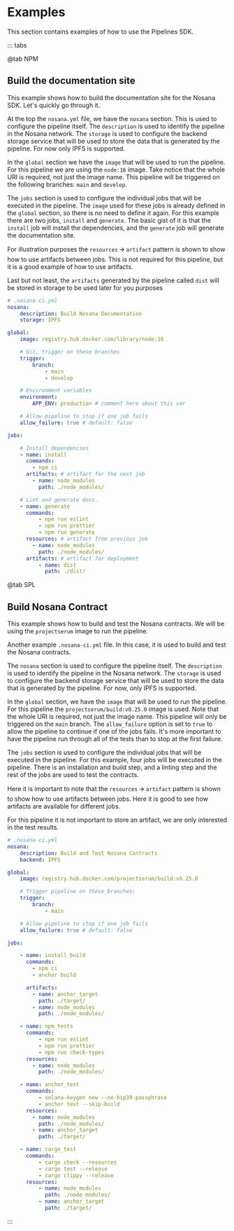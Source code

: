 # Examples

This section contains examples of how to use the Pipelines SDK.

::: tabs

@tab NPM

## Build the documentation site

This example shows how to build the documentation site for the Nosana SDK.
Let's quickly go through it.

At the top the `nosana.yml` file, we have the `nosana` section.
This is used to configure the pipeline itself.
The `description` is used to identify the pipeline in the Nosana network.
The `storage` is used to configure the backend storage service that will be used to store the data that is generated by the pipeline. For now only IPFS is supported.

In the `global` section we have the `image` that will be used to run the pipeline.
For this pipeline we are using the `node:16` image. Take notice that the whole URI is required, not just the image name.
This pipeline will be triggered on the following branches: `main` and `develop`.

The `jobs` section is used to configure the individual jobs that will be executed in the pipeline.
The `image` used for these jobs is already defined in the `global` section, so there is no need to define it again.
For this example there are two jobs, `install` and `generate`.
The basic gist of it is that the `install` job will install the dependencies, and the `generate` job will generate the documentation site.

For illustration purposes the `resources` 🡪 `artifact` pattern is shown to show how to use artifacts between jobs.
This is not required for this pipeline, but it is a good example of how to use artifacts.

Last but not least, the `artifacts` generated by the pipeline called `dist` will be stored in storage to be used later for you purposes

```yaml
# .nosana-ci.yml
nosana:
    description: Build Nosana Documentation
    storage: IPFS

global:
    image: registry.hub.docker.com/library/node:16

    # Git, trigger on these branches
    trigger:
        branch:
            - main
            - develop

    # Environment variables
    environment:
        APP_ENV: production # comment here about this var

    # Allow pipeline to stop if one job fails
    allow_failure: true # default: false

jobs:

    # Install dependencies
    - name: install
      commands:
        - npm ci
      artifacts: # artifact for the next job
        - name: node_modules
          path: ./node_modules/

    # Lint and generate docs.
    - name: generate
      commands:
          - npm run eslint
          - npm run prettier
          - npm run generate
      resources: # artifact from previous job
        - name: node_modules
          path: ./node_modules/
      artifacts: # artifact for deployment
          - name: dist
            path: ./dist/
```

@tab SPL

## Build Nosana Contract

This example shows how to build and test the Nosana contracts.
We will be using the `projectserum` image to run the pipeline.

Another example `.nosana-ci.yml` file. In this case, it is used to build and test the Nosana contracts.

The `nosana` section is used to configure the pipeline itself.
The `description` is used to identify the pipeline in the Nosana network.
The `storage` is used to configure the backend storage service that will be used to store the data that is generated by the pipeline. For now, only IPFS is supported.

In the `global` section, we have the `image` that will be used to run the pipeline.
For this pipeline the `projectserum/build:v0.25.0` image is used.
Note that the whole URI is required, not just the image name.
This pipeline will only be triggered on the `main` branch.
The `allow_failure` option is set to `true` to allow the pipeline to continue if one of the jobs fails.
It's more important to have the pipeline run through all of the tests than to stop at the first failure.

The `jobs` section is used to configure the individual jobs that will be executed in the pipeline.
For this example, four jobs will be executed in the pipeline.
There is an installation and build step, and a linting step and the rest of the jobs are used to test the contracts.

Here it is important to note that the `resources` 🡪 `artifact` pattern is shown to show how to use artifacts between jobs.
Here it is good to see how artifacts are available for different jobs.

For this pipeline it is not important to store an artifact, we are only interested in the test results.

```yaml
# .nosana-ci.yml
nosana:
    description: Build and Test Nosana Contracts
    backend: IPFS

global:
    image: registry.hub.docker.com/projectserum/build:v0.25.0

    # Trigger pipeline on these branches:
    trigger:
        branch:
            - main

    # Allow pipeline to stop if one job fails
    allow_failure: true # default: false

jobs:

    - name: install_build
      commands:
        - npm ci
        - anchor build

      artifacts:
        - name: anchor_target
          path: ./target/
        - name: node_modules
          path: ./node_modules/

    - name: npm_tests
      commands:
          - npm run eslint
          - npm run prettier
          - npm run check-types
      resources:
        - name: node_modules
          path: ./node_modules/

    - name: anchor_test
      commands:
          - solana-keygen new --no-bip39-passphrase
          - anchor test --skip-build
      resources:
        - name: node_modules
          path: ./node_modules/
        - name: anchor_target
          path: ./target/

    - name: cargo_test
      commands:
          - cargo check --resources
          - cargo test --release
          - cargo clippy --release
      resources:
          - name: node_modules
            path: ./node_modules/
          - name: anchor_target
            path: ./target/
```

:::
